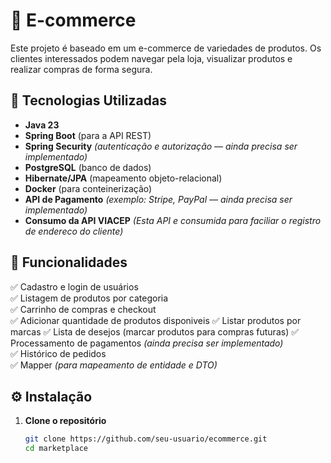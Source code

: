 # 🛒 E-commerce  

Este projeto é baseado em um e-commerce de variedades de produtos. Os clientes interessados podem navegar pela loja, visualizar produtos e realizar compras de forma segura.  

## 🚀 Tecnologias Utilizadas  

- **Java 23**  
- **Spring Boot** (para a API REST)  
- **Spring Security** *(autenticação e autorização — ainda precisa ser implementado)*  
- **PostgreSQL** (banco de dados)  
- **Hibernate/JPA** (mapeamento objeto-relacional)  
- **Docker** (para conteinerização)  
- **API de Pagamento** *(exemplo: Stripe, PayPal — ainda precisa ser implementado)*
- **Consumo da API VIACEP** *(Esta API e consumida para faciliar o registro de endereco do cliente)*

## 📌 Funcionalidades  

✅ Cadastro e login de usuários  
✅ Listagem de produtos por categoria  
✅ Carrinho de compras e checkout  
✅ Adicionar quantidade de produtos disponiveis
✅ Listar produtos por marcas
✅ Lista de desejos (marcar produtos para compras futuras)
✅ Processamento de pagamentos *(ainda precisa ser implementado)*  
✅ Histórico de pedidos  
✅ Mapper *(para mapeamento de entidade e DTO)*  


## ⚙️ Instalação  

1. **Clone o repositório**  
   ```sh
   git clone https://github.com/seu-usuario/ecommerce.git
   cd marketplace
